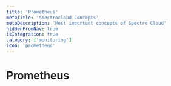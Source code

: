 ```yaml
---
title: 'Prometheus'
metaTitle: 'Spectrocloud Concepts'
metaDescription: 'Most important concepts of Spectro Cloud'
hiddenFromNav: true
isIntegration: true
category: ['monitoring']
icon: 'prometheus'
---
```


# Prometheus

